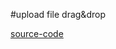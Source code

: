 #upload file drag&drop

[source-code](https://github.com/hoanganh25991/javascript-upload-file-drag-n-drop)

